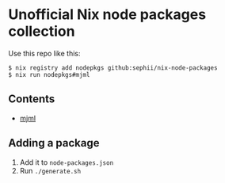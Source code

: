 # Unofficial Nix node packages collection

Use this repo like this:

```console
$ nix registry add nodepkgs github:sephii/nix-node-packages
$ nix run nodepkgs#mjml
```

## Contents

* [mjml](https://www.npmjs.com/package/mjml)

## Adding a package

1. Add it to `node-packages.json`
2. Run `./generate.sh`
